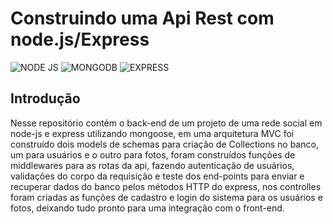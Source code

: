 # Construindo uma Api Rest com node.js/Express

<div style='display: inline-block'>
  <img aling='center' alt= 'NODE JS' src='https://img.shields.io/badge/Node.js-43853D?style=for-the-badge&logo=node.js&logoColor=white'/>
  <img aling='center' alt= 'MONGODB' src='https://img.shields.io/badge/MongoDB-4EA94B?style=for-the-badge&logo=mongodb&logoColor=white'/>
  <img aling='center' alt= 'EXPRESS' src='https://img.shields.io/badge/Express.js-404D59?style=for-the-badge'/>
</div><br>

## Introdução

Nesse repositório contém o back-end de um projeto de uma rede social em node-js e express utilizando mongoose, 
em uma arquitetura MVC foi construído dois models de schemas para criação de Collections no banco, um para usuários e o outro para fotos,
foram construídos funções de middlewares para as rotas da api, fazendo autenticação de usuários, validações do corpo da requisição e teste dos end-points para enviar e recuperar dados do banco pelos métodos HTTP do express, nos controlles foram criadas as funções de cadastro e login do sistema para os usuários e fotos, deixando tudo pronto para uma integração com o front-end.
